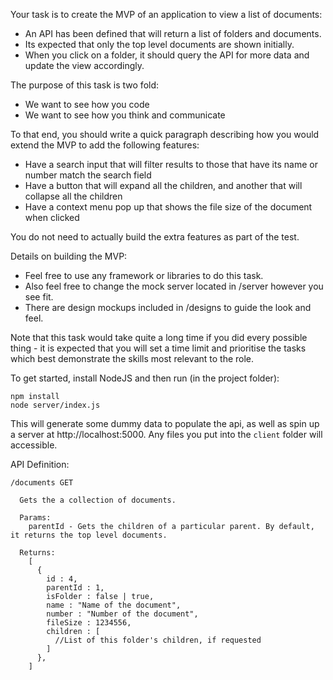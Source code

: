 Your task is to create the MVP of an application to view a list of documents:

  - An API has been defined that will return a list of folders and documents. 
  - Its expected that only the top level documents are shown initially.
  - When you click on a folder, it should query the API for more data and update the view accordingly.

The purpose of this task is two fold:

  - We want to see how you code
  - We want to see how you think and communicate

To that end, you should write a quick paragraph describing how you would extend the MVP to add the following features:

  - Have a search input that will filter results to those that have its name or number match the search field
  - Have a button that will expand all the children, and another that will collapse all the children
  - Have a context menu pop up that shows the file size of the document when clicked
  
You do not need to actually build the extra features as part of the test.

Details on building the MVP:

  - Feel free to use any framework or libraries to do this task.
  - Also feel free to change the mock server located in /server however you see fit.
  - There are design mockups included in /designs to guide the look and feel.

Note that this task would take quite a long time if you did every possible thing - it is expected that you will set a time limit and prioritise the tasks which best demonstrate the skills most relevant to the role.

To get started, install NodeJS and then run (in the project folder):

```
npm install
node server/index.js
```
This will generate some dummy data to populate the api, as well as spin up a server at http://localhost:5000. Any files you put into the `client` folder will accessible.

API Definition:
```
/documents GET
  
  Gets the a collection of documents.

  Params:
    parentId - Gets the children of a particular parent. By default, it returns the top level documents.

  Returns:
    [
      {
        id : 4,
        parentId : 1,
        isFolder : false | true,
        name : "Name of the document",
        number : "Number of the document",
        fileSize : 1234556,
        children : [
          //List of this folder's children, if requested
        ]
      },
    ]
```